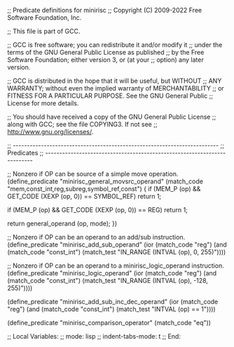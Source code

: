 ;; Predicate definitions for minirisc
;; Copyright (C) 2009-2022 Free Software Foundation, Inc.

;; This file is part of GCC.

;; GCC is free software; you can redistribute it and/or modify it
;; under the terms of the GNU General Public License as published
;; by the Free Software Foundation; either version 3, or (at your
;; option) any later version.

;; GCC is distributed in the hope that it will be useful, but WITHOUT
;; ANY WARRANTY; without even the implied warranty of MERCHANTABILITY
;; or FITNESS FOR A PARTICULAR PURPOSE.  See the GNU General Public
;; License for more details.

;; You should have received a copy of the GNU General Public License
;; along with GCC; see the file COPYING3.  If not see
;; <http://www.gnu.org/licenses/>.

;; -------------------------------------------------------------------------
;; Predicates
;; -------------------------------------------------------------------------

;; Nonzero if OP can be source of a simple move operation.
(define_predicate "minirisc_general_movsrc_operand"
  (match_code "mem,const_int,reg,subreg,symbol_ref,const")
{
  if (MEM_P (op) && GET_CODE (XEXP (op, 0)) == SYMBOL_REF)
    return 1;

  if (MEM_P (op) && GET_CODE (XEXP (op, 0)) == REG)
    return 1;

  return general_operand (op, mode);
})

;; Nonzero if OP can be an operand to an add/sub instruction.
(define_predicate "minirisc_add_sub_operand"
  (ior (match_code "reg")
       (and (match_code "const_int")
	    (match_test "IN_RANGE (INTVAL (op), 0, 255)"))))

;; Nonzero if OP can be an operand to a minirisc_logic_operand instruction.
(define_predicate "minirisc_logic_operand"
  (ior (match_code "reg")
       (and (match_code "const_int")
	    (match_test "IN_RANGE (INTVAL (op), -128, 255)"))))

(define_predicate "minirisc_add_sub_inc_dec_operand"
    (ior (match_code "reg")
	 (and (match_code "const_int")
	      (match_test "INTVAL (op) == 1"))))

(define_predicate "minirisc_comparison_operator"
    (match_code "eq"))

;; Local Variables:
;; mode: lisp
;; indent-tabs-mode: t
;; End:
